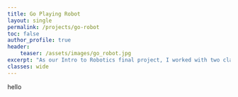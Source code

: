 ```yaml
---
title: Go Playing Robot
layout: single
permalink: /projects/go-robot
toc: false
author_profile: true
header:
    teaser: /assets/images/go_robot.jpg
excerpt: "As our Intro to Robotics final project, I worked with two classmates to build attachments and write control code allowing an off-the-shelf robotic arm to play the board game Go."
classes: wide
---
```

hello
